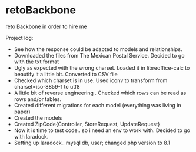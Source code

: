# retoBackbone
reto Backbone in order to hire me

Project log:

- See how the response could be adapted to models and relationships.
- Downloaded the files from The Mexican Postal Service. Decided to go with the txt format
- Ugly as expected with the wrong charset. Loaded it in libreoffice-calc to beautify it a little bit. Converted to CSV file
- Checked which charset is in use. Used iconv to transform from charset=iso-8859-1 to utf8 
- A little bit of reverse engineering . Checked which rows can be read as rows and/or tables. 
- Created different migrations for each model (everything was living in paper)
- Created the models
- Created ZipCode{Controller, StoreRequest, UpdateRequest}
- Now it is time to test code.. so i need an env to work with. Decided to go with laradock.
- Setting up laradock.. mysql db, user; changed php version to 8.1



